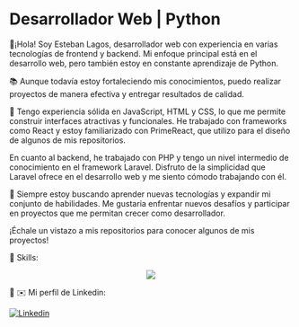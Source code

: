 <!--
**Estebanlv06/Estebanlv06** is a ✨ _special_ ✨ repository because its `README.md` (this file) appears on your GitHub profile.

Here are some ideas to get you started:

- 🔭 I’m currently working on ...
- 🌱 I’m currently learning ...
- 👯 I’m looking to collaborate on ...
- 🤔 I’m looking for help with ...
- 💬 Ask me about ...
- 📫 How to reach me: ...
- 😄 Pronouns: ...
- ⚡ Fun fact: ...
-->



# Desarrollador Web | Python
👋¡Hola! Soy Esteban Lagos, desarrollador web con experiencia en varias tecnologías de frontend y backend. Mi enfoque principal está en el desarrollo web, pero también estoy en constante aprendizaje de Python.

:books: Aunque todavía estoy fortaleciendo mis conocimientos, puedo realizar proyectos de manera efectiva y entregar resultados de calidad.

:dart: Tengo experiencia sólida en JavaScript, HTML y CSS, lo que me permite construir interfaces atractivas y funcionales. He trabajado con frameworks como React y estoy familiarizado con PrimeReact, que utilizo para el diseño de algunos de mis repositorios.

En cuanto al backend, he trabajado con PHP y tengo un nivel intermedio de conocimiento en el framework Laravel. Disfruto de la simplicidad que Laravel ofrece en el desarrollo web y me siento cómodo trabajando con él.

:checkered_flag: Siempre estoy buscando aprender nuevas tecnologías y expandir mi conjunto de habilidades. Me gustaria enfrentar nuevos desafíos y participar en proyectos que me permitan crecer como desarrollador.

¡Échale un vistazo a mis repositorios para conocer algunos de mis proyectos!

:call_me_hand: Skills:

<p align="center">
  <a href="#">
    <img src="https://skillicons.dev/icons?i=html,css,js,react,php,laravel,mysql,git,github,py,vscode" />
  </a>
</p>

:love_you_gesture: :envelope: Mi perfil de Linkedin:

[![Linkedin](https://skillicons.dev/icons?i=linkedin)](https://www.linkedin.com/in/esteban-giovanni-lagos-villegas-bbaa2b210)


